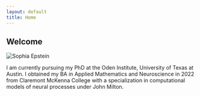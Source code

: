 ```yaml
---
layout: default
title: Home
---
```

<section id="home">
  <h2>Welcome</h2>
  <div class="bio-section">
    <img src="https://oden.utexas.edu/media/directory-assets/profile-imgs/Sophia_Epstein.png" alt="Sophia Epstein" class="bio-image">
    <p class="bio-text">I am currently pursuing my PhD at the Oden Institute, University of Texas at Austin. I obtained my BA in Applied Mathematics and Neuroscience in 2022 from Claremont McKenna College with a specialization in computational models of neural processes under John Milton.</p>
  </div>
</section>




